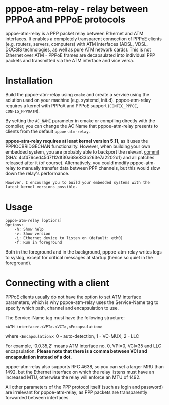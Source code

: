 # pppoe-atm-relay - relay between PPPoA and PPPoE protocols

pppoe-atm-relay is a PPP packet relay between Ethernet and ATM interfaces. It enables a completely transparent connection of PPPoE clients (e.g. routers, servers, computers) with ATM interfaces (ADSL, VDSL, DOCSIS technologies, as well as pure ATM network cards). This is not Ethernet over ATM - PPPoE frames are decapsulated into individual PPP packets and transmitted via the ATM interface and vice versa.

# Installation

Build the pppoe-atm-relay using `cmake` and create a service using the solution used on your machine (e.g. systemd, init.d).
pppoe-atm-relay requires a kernel with PPPoA and PPPoE support (`CONFIG_PPPOE`, `CONFIG_PPPOATM`).

By setting the `AC_NAME` parameter in cmake or compiling directly with the compiler, you can change the AC Name that pppoe-atm-relay presents to clients from the default `pppoe-atm-relay`.

**pppoe-atm-relay requires at least kernel version 5.11**, as it uses the PPPIOCBRIDGECHAN functionality. However, when building your own embedded system, you are probably able to backport the relevant [commit](https://git.kernel.org/pub/scm/linux/kernel/git/torvalds/linux.git/commit/?id=4cf476ced45d7f12df30a68e833b263e7a2202d1) (SHA: 4cf476ced45d7f12df30a68e833b263e7a2202d1) and all patches released after it (of course).
Alternatively, you could modify pppoe-atm-relay to manually transfer data between PPP channels, but this would slow down the relay's performance.

`However, I encourage you to build your embedded systems with the latest kernel versions possible.`

# Usage
```
pppoe-atm-relay [options]
Options:
    -h: Show help
    -v: Show version
    -i: Ethernet device to listen on (default: eth0)
    -f: Run in foreground
```

Both in the foreground and in the background, pppoe-atm-relay writes logs to syslog, except for critical messages at startup (hence so quiet in the foreground).

# Connecting with a client

PPPoE clients usually do not have the option to set ATM interface parameters, which is why pppoe-atm-relay uses the Service-Name tag to specify which path, channel and encapsulation to use.

The Service-Name tag must have the following structure:

`<ATM interface>.<VPI>.<VCI>,<Encapsulation>`

where `<Encapsulation>`: 0 - auto-detection, 1 - VC-MUX, 2 - LLC

For example, ‘0.0.35,2’ means ATM interface no. 0, VPI=0, VCI=35 and LLC encapsulation. **Please note that there is a comma between VCI and encapsulation instead of a dot.**

pppoe-atm-relay also supports RFC 4638, so you can set a larger MRU than 1492, but the Ethernet interface on which the relay listens must have an increased MTU, otherwise the relay will enforce an MTU of 1492.

All other parameters of the PPP protocol itself (such as login and password) are irrelevant for pppoe-atm-relay, as PPP packets are transparently forwarded between interfaces.